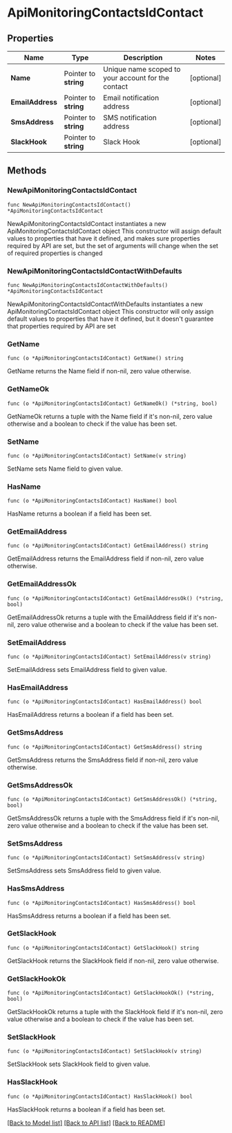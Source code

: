 # ApiMonitoringContactsIdContact

## Properties

Name | Type | Description | Notes
------------ | ------------- | ------------- | -------------
**Name** | Pointer to **string** | Unique name scoped to your account for the contact | [optional] 
**EmailAddress** | Pointer to **string** | Email notification address | [optional] 
**SmsAddress** | Pointer to **string** | SMS notification address | [optional] 
**SlackHook** | Pointer to **string** | Slack Hook | [optional] 

## Methods

### NewApiMonitoringContactsIdContact

`func NewApiMonitoringContactsIdContact() *ApiMonitoringContactsIdContact`

NewApiMonitoringContactsIdContact instantiates a new ApiMonitoringContactsIdContact object
This constructor will assign default values to properties that have it defined,
and makes sure properties required by API are set, but the set of arguments
will change when the set of required properties is changed

### NewApiMonitoringContactsIdContactWithDefaults

`func NewApiMonitoringContactsIdContactWithDefaults() *ApiMonitoringContactsIdContact`

NewApiMonitoringContactsIdContactWithDefaults instantiates a new ApiMonitoringContactsIdContact object
This constructor will only assign default values to properties that have it defined,
but it doesn't guarantee that properties required by API are set

### GetName

`func (o *ApiMonitoringContactsIdContact) GetName() string`

GetName returns the Name field if non-nil, zero value otherwise.

### GetNameOk

`func (o *ApiMonitoringContactsIdContact) GetNameOk() (*string, bool)`

GetNameOk returns a tuple with the Name field if it's non-nil, zero value otherwise
and a boolean to check if the value has been set.

### SetName

`func (o *ApiMonitoringContactsIdContact) SetName(v string)`

SetName sets Name field to given value.

### HasName

`func (o *ApiMonitoringContactsIdContact) HasName() bool`

HasName returns a boolean if a field has been set.

### GetEmailAddress

`func (o *ApiMonitoringContactsIdContact) GetEmailAddress() string`

GetEmailAddress returns the EmailAddress field if non-nil, zero value otherwise.

### GetEmailAddressOk

`func (o *ApiMonitoringContactsIdContact) GetEmailAddressOk() (*string, bool)`

GetEmailAddressOk returns a tuple with the EmailAddress field if it's non-nil, zero value otherwise
and a boolean to check if the value has been set.

### SetEmailAddress

`func (o *ApiMonitoringContactsIdContact) SetEmailAddress(v string)`

SetEmailAddress sets EmailAddress field to given value.

### HasEmailAddress

`func (o *ApiMonitoringContactsIdContact) HasEmailAddress() bool`

HasEmailAddress returns a boolean if a field has been set.

### GetSmsAddress

`func (o *ApiMonitoringContactsIdContact) GetSmsAddress() string`

GetSmsAddress returns the SmsAddress field if non-nil, zero value otherwise.

### GetSmsAddressOk

`func (o *ApiMonitoringContactsIdContact) GetSmsAddressOk() (*string, bool)`

GetSmsAddressOk returns a tuple with the SmsAddress field if it's non-nil, zero value otherwise
and a boolean to check if the value has been set.

### SetSmsAddress

`func (o *ApiMonitoringContactsIdContact) SetSmsAddress(v string)`

SetSmsAddress sets SmsAddress field to given value.

### HasSmsAddress

`func (o *ApiMonitoringContactsIdContact) HasSmsAddress() bool`

HasSmsAddress returns a boolean if a field has been set.

### GetSlackHook

`func (o *ApiMonitoringContactsIdContact) GetSlackHook() string`

GetSlackHook returns the SlackHook field if non-nil, zero value otherwise.

### GetSlackHookOk

`func (o *ApiMonitoringContactsIdContact) GetSlackHookOk() (*string, bool)`

GetSlackHookOk returns a tuple with the SlackHook field if it's non-nil, zero value otherwise
and a boolean to check if the value has been set.

### SetSlackHook

`func (o *ApiMonitoringContactsIdContact) SetSlackHook(v string)`

SetSlackHook sets SlackHook field to given value.

### HasSlackHook

`func (o *ApiMonitoringContactsIdContact) HasSlackHook() bool`

HasSlackHook returns a boolean if a field has been set.


[[Back to Model list]](../README.md#documentation-for-models) [[Back to API list]](../README.md#documentation-for-api-endpoints) [[Back to README]](../README.md)


